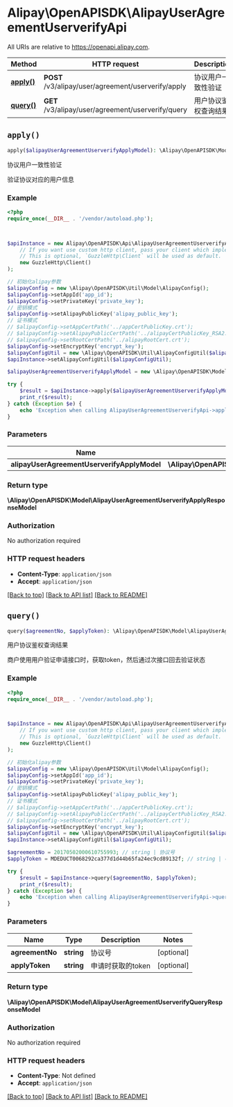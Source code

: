 # Alipay\OpenAPISDK\AlipayUserAgreementUserverifyApi

All URIs are relative to https://openapi.alipay.com.

Method | HTTP request | Description
------------- | ------------- | -------------
[**apply()**](AlipayUserAgreementUserverifyApi.md#apply) | **POST** /v3/alipay/user/agreement/userverify/apply | 协议用户一致性验证
[**query()**](AlipayUserAgreementUserverifyApi.md#query) | **GET** /v3/alipay/user/agreement/userverify/query | 用户协议鉴权查询结果


## `apply()`

```php
apply($alipayUserAgreementUserverifyApplyModel): \Alipay\OpenAPISDK\Model\AlipayUserAgreementUserverifyApplyResponseModel
```

协议用户一致性验证

验证协议对应的用户信息

### Example

```php
<?php
require_once(__DIR__ . '/vendor/autoload.php');



$apiInstance = new Alipay\OpenAPISDK\Api\AlipayUserAgreementUserverifyApi(
    // If you want use custom http client, pass your client which implements `GuzzleHttp\ClientInterface`.
    // This is optional, `GuzzleHttp\Client` will be used as default.
    new GuzzleHttp\Client()
);

// 初始化alipay参数
$alipayConfig = new \Alipay\OpenAPISDK\Util\Model\AlipayConfig();
$alipayConfig->setAppId('app_id');
$alipayConfig->setPrivateKey('private_key');
// 密钥模式
$alipayConfig->setAlipayPublicKey('alipay_public_key');
// 证书模式
// $alipayConfig->setAppCertPath('../appCertPublicKey.crt');
// $alipayConfig->setAlipayPublicCertPath('../alipayCertPublicKey_RSA2.crt');
// $alipayConfig->setRootCertPath('../alipayRootCert.crt');
$alipayConfig->setEncryptKey('encrypt_key');
$alipayConfigUtil = new \Alipay\OpenAPISDK\Util\AlipayConfigUtil($alipayConfig);
$apiInstance->setAlipayConfigUtil($alipayConfigUtil);

$alipayUserAgreementUserverifyApplyModel = new \Alipay\OpenAPISDK\Model\AlipayUserAgreementUserverifyApplyModel(); // \Alipay\OpenAPISDK\Model\AlipayUserAgreementUserverifyApplyModel

try {
    $result = $apiInstance->apply($alipayUserAgreementUserverifyApplyModel);
    print_r($result);
} catch (Exception $e) {
    echo 'Exception when calling AlipayUserAgreementUserverifyApi->apply: ', $e->getMessage(), PHP_EOL;
}
```

### Parameters

Name | Type | Description  | Notes
------------- | ------------- | ------------- | -------------
 **alipayUserAgreementUserverifyApplyModel** | **\Alipay\OpenAPISDK\Model\AlipayUserAgreementUserverifyApplyModel**|  | [optional]

### Return type

**\Alipay\OpenAPISDK\Model\AlipayUserAgreementUserverifyApplyResponseModel**

### Authorization

No authorization required

### HTTP request headers

- **Content-Type**: `application/json`
- **Accept**: `application/json`

[[Back to top]](#) [[Back to API list]](../../README.md#api-endpoints)
[[Back to README]](../../README.md)

## `query()`

```php
query($agreementNo, $applyToken): \Alipay\OpenAPISDK\Model\AlipayUserAgreementUserverifyQueryResponseModel
```

用户协议鉴权查询结果

商户使用用户验证申请接口时，获取token，然后通过次接口回去验证状态

### Example

```php
<?php
require_once(__DIR__ . '/vendor/autoload.php');



$apiInstance = new Alipay\OpenAPISDK\Api\AlipayUserAgreementUserverifyApi(
    // If you want use custom http client, pass your client which implements `GuzzleHttp\ClientInterface`.
    // This is optional, `GuzzleHttp\Client` will be used as default.
    new GuzzleHttp\Client()
);

// 初始化alipay参数
$alipayConfig = new \Alipay\OpenAPISDK\Util\Model\AlipayConfig();
$alipayConfig->setAppId('app_id');
$alipayConfig->setPrivateKey('private_key');
// 密钥模式
$alipayConfig->setAlipayPublicKey('alipay_public_key');
// 证书模式
// $alipayConfig->setAppCertPath('../appCertPublicKey.crt');
// $alipayConfig->setAlipayPublicCertPath('../alipayCertPublicKey_RSA2.crt');
// $alipayConfig->setRootCertPath('../alipayRootCert.crt');
$alipayConfig->setEncryptKey('encrypt_key');
$alipayConfigUtil = new \Alipay\OpenAPISDK\Util\AlipayConfigUtil($alipayConfig);
$apiInstance->setAlipayConfigUtil($alipayConfigUtil);

$agreementNo = 20170502000610755993; // string | 协议号
$applyToken = MDEDUCT0068292ca377d1d44b65fa24ec9cd89132f; // string | 申请时获取的token

try {
    $result = $apiInstance->query($agreementNo, $applyToken);
    print_r($result);
} catch (Exception $e) {
    echo 'Exception when calling AlipayUserAgreementUserverifyApi->query: ', $e->getMessage(), PHP_EOL;
}
```

### Parameters

Name | Type | Description  | Notes
------------- | ------------- | ------------- | -------------
 **agreementNo** | **string**| 协议号 | [optional]
 **applyToken** | **string**| 申请时获取的token | [optional]

### Return type

**\Alipay\OpenAPISDK\Model\AlipayUserAgreementUserverifyQueryResponseModel**

### Authorization

No authorization required

### HTTP request headers

- **Content-Type**: Not defined
- **Accept**: `application/json`

[[Back to top]](#) [[Back to API list]](../../README.md#api-endpoints)
[[Back to README]](../../README.md)
